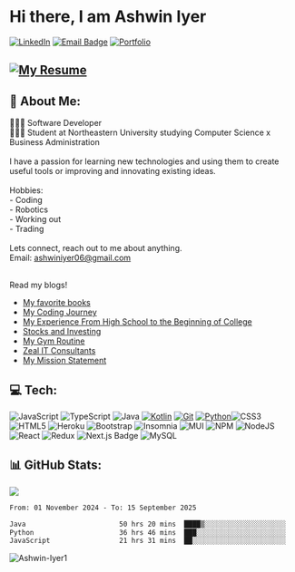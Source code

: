 # Hi there, I am Ashwin Iyer
 [![LinkedIn](https://img.shields.io/badge/LinkedIn-%230077B5.svg?logo=linkedin&logoColor=white)](https://www.linkedin.com/in/ashwin-iyer-949028263/) [![Email Badge](https://img.shields.io/badge/Gmail-red?style=flat-square&logo=gmail&logoColor=blue&labelColor=white&color=blue)](mailto:ashwiniyer06@gmail.com) [![Portfolio](https://img.shields.io/badge/PORTFOLIO%20-black?logo=rocket&logoWidth=20)](https://ashwiniyer.com/)

## [![My Resume](https://img.shields.io/badge/Resume-PDF-red)](https://ashwiniyer.com/resume)


## 💫 About Me:
👨🏻‍💻 Software Developer <br>👨🏻‍🎓 Student at Northeastern University studying Computer Science x Business Administration <br><br>I have a passion for learning new technologies and using them to create useful tools or improving and innovating existing ideas.  <br><br> Hobbies: <br>     - Coding <br>     - Robotics <br>     - Working out <br>     - Trading <br><br>Lets connect, reach out to me about anything.<br>Email: ashwiniyer06@gmail.com 

<br> Read my blogs!
- [My favorite books](https://ashwiniyer.com/blog/books)
- [My Coding Journey](https://ashwiniyer.com/blog/coding)
- [My Experience From High School to the Beginning of College](https://ashwiniyer.com/blog/school)
- [Stocks and Investing](https://ashwiniyer.com/blog/stocks)
- [My Gym Routine](https://ashwiniyer.com/blog/working-out)
- [Zeal IT Consultants](https://ashwiniyer.com/blog/zeal-it-consultants)
- [My Mission Statement](https://ashwiniyer.com/blog/mission)


## 💻 Tech:
![JavaScript](https://img.shields.io/badge/javascript-%23323330.svg?style=for-the-badge&logo=javascript&logoColor=%23F7DF1E) ![TypeScript](https://img.shields.io/badge/typescript-%23007ACC.svg?style=for-the-badge&logo=typescript&logoColor=white) 
![Java](https://img.shields.io/badge/Java-%23ED8B00.svg?style=for-the-badge&logo=openjdk&logoColor=white)
[![Kotlin](https://img.shields.io/badge/Kotlin-%237F52FF.svg?logo=kotlin&logoColor=white&style=for-the-badge)](#)
[![Git](https://img.shields.io/badge/Git-F05032?logo=git&logoColor=fff&style=for-the-badge)](#)
[![Python](https://img.shields.io/badge/Python-3776AB?logo=python&logoColor=fff&style=for-the-badge)](#)![CSS3](https://img.shields.io/badge/css3-%231572B6.svg?style=for-the-badge&logo=css3&logoColor=white) ![HTML5](https://img.shields.io/badge/html5-%23E34F26.svg?style=for-the-badge&logo=html5&logoColor=white)
![Heroku](https://img.shields.io/badge/heroku-%23430098.svg?style=for-the-badge&logo=heroku&logoColor=white) ![Bootstrap](https://img.shields.io/badge/bootstrap-%238511FA.svg?style=for-the-badge&logo=bootstrap&logoColor=white) ![Insomnia](https://img.shields.io/badge/Insomnia-black?style=for-the-badge&logo=insomnia&logoColor=5849BE) ![MUI](https://img.shields.io/badge/MUI-%230081CB.svg?style=for-the-badge&logo=mui&logoColor=white) ![NPM](https://img.shields.io/badge/NPM-%23CB3837.svg?style=for-the-badge&logo=npm&logoColor=white) ![NodeJS](https://img.shields.io/badge/node.js-6DA55F?style=for-the-badge&logo=node.js&logoColor=white) ![React](https://img.shields.io/badge/react-%2320232a.svg?style=for-the-badge&logo=react&logoColor=%2361DAFB) ![Redux](https://img.shields.io/badge/redux-%23593d88.svg?style=for-the-badge&logo=redux&logoColor=white) 
![Next.js Badge](https://img.shields.io/badge/Next.js-000?logo=nextdotjs&logoColor=fff&style=for-the-badge)
![MySQL](https://img.shields.io/badge/mysql-%2300000f.svg?style=for-the-badge&logo=mysql&logoColor=white)
## 📊 GitHub Stats:

<!--
![](https://github-readme-stats.vercel.app/api?username=Ashwin-Iyer1&theme=dark&hide_border=false&include_all_commits=true&count_private=true)<br/>

![](https://github-readme-streak-stats.herokuapp.com/?user=Ashwin-Iyer1&theme=dark&hide_border=false)<br/> 
-->
![](https://github-readme-stats.vercel.app/api/top-langs/?username=Ashwin-Iyer1&theme=dark&hide_border=false&include_all_commits=true&count_private=true&layout=compact)

<!--
## 🏆 GitHub Trophies
![](https://github-profile-trophy.vercel.app/?username=Ashwin-Iyer1&theme=radical&no-frame=false&no-bg=false&margin-w=4)
-->

<!--START_SECTION:waka-->

```txt
From: 01 November 2024 - To: 15 September 2025

Java                       50 hrs 20 mins  ████▒░░░░░░░░░░░░░░░░░░░░   17.25 %
Python                     36 hrs 46 mins  ███░░░░░░░░░░░░░░░░░░░░░░   12.60 %
JavaScript                 21 hrs 31 mins  ██░░░░░░░░░░░░░░░░░░░░░░░   07.37 %
```

<!--END_SECTION:waka-->
<!--Profile Count Badge-->
<img src="https://komarev.com/ghpvc/?username=Ashwin-Iyer1&label=Profile%20views&color=770677&style=for-the-badge&logo=star" alt="Ashwin-Iyer1" style="padding-right:20px;" />
